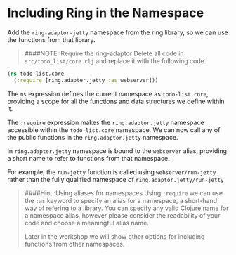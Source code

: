 # Including Ring in the Namespace

Add the `ring-adaptor-jetty` namespace from the ring library, so we can use the functions from that library.

> ####NOTE::Require the ring-adaptor
> Delete all code in `src/todo_list/core.clj` and replace it with the following code.
>
```clojure
(ns todo-list.core
  (:require [ring.adapter.jetty :as webserver]))
```

The `ns` expression defines the current namespace as `todo-list.core`, providing a scope for all the functions and data structures we define within it.

The `:require` expression makes the `ring.adaptor.jetty` namespace accessible within the `todo-list.core` namespace.  We can now call any of the public functions in the `ring.adaptor.jetty` namespace.

In `ring.adapter.jetty` namespace is bound to the `webserver` alias, providing a short name to refer to functions from that namespace.

For example, the `run-jetty` function is called using `webserver/run-jetty` rather than the fully qualified namespace of `ring.adaptor.jetty/run-jetty`

> ####Hint::Using aliases for namespaces
> Using `:require` we can use the `:as` keyword to specify an alias for a namespace, a short-hand way of refering to a library.  You can specify any valid Clojure name for a namespace alias, however please consider the readability of your code and choose a meaningful alias name.
>
> Later in the workshop we will show other options for including functions from other namespaces.

